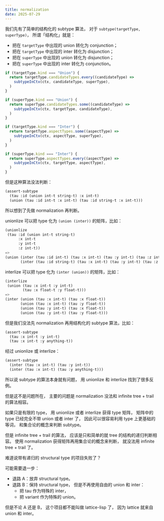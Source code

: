 ```yaml
---
title: normalization
date: 2025-07-29
---
```


我们先有了简单的结构化的 subtype 算法，
对于 `subtype(targetType, superType)`，
所谓「结构化」就是：
- 把在 `targetType` 中出现的 union 转化为 conjunction；
- 把在 `targetType` 中出现的 inter 转化为 disjunction；
- 把在 `superType` 中出现的 union 转化为 disjunction；
- 把在 `superType` 中出现的 inter 转化为 conjunction。

```typescript
if (targetType.kind === "Union") {
  return targetType.candidateTypes.every((candidateType) =>
    subtypeInCtx(ctx, candidateType, superType),
  )
}

if (superType.kind === "Union") {
  return superType.candidateTypes.some((candidateType) =>
    subtypeInCtx(ctx, targetType, candidateType),
  )
}

if (targetType.kind === "Inter") {
  return targetType.aspectTypes.some((aspectType) =>
    subtypeInCtx(ctx, aspectType, superType),
  )
}

if (superType.kind === "Inter") {
  return superType.aspectTypes.every((aspectType) =>
    subtypeInCtx(ctx, targetType, aspectType),
  )
}
```

但是这种算法没法判断：

```scheme
(assert-subtype
  (tau :id (union int-t string-t) :x int-t)
  (union (tau :id int-t :x int-t) (tau :id string-t :x int-t)))
```

所以想到了先做 normalization 再判断。

unionlize 可以把 type 化为 `(union (inter))` 的矩阵，比如：

```scheme
(unionlize
 (tau :id (union int-t string-t)
      :x int-t
      :y int-t
      :z int-t))
=>
(union (inter (tau :id int-t) (tau :x int-t) (tau :y int-t) (tau :z int-t))
       (inter (tau :id string-t) (tau :x int-t) (tau :y int-t) (tau :z int-t)))
```

interlize 可以把 type 化为 `(inter (union))` 的矩阵，比如：

```scheme
(interlize
 (union (tau :x int-t :y int-t)
        (tau :x float-t :y float-t)))
=>
(inter (union (tau :x int-t) (tau :x float-t))
       (union (tau :x int-t) (tau :y float-t))
       (union (tau :y int-t) (tau :x float-t))
       (union (tau :y int-t) (tau :y float-t)))
```

但是我们没法先 normalization 再用结构化的 subtype 算法，比如：

```scheme
(assert-subtype
  (tau :x int-t :y int-t)
  (tau :x int-t :y anything-t))
```

经过 unionlize 或 interlize：

```scheme
(assert-subtype
  (inter (tau :x int-t) (tau :y int-t))
  (inter (tau :x int-t) (tau :y anything-t)))
```

所以说 subtype 的算法本身就有问题，
用 unionlize 和 interlize 找到了很多反例。

但是这不是问题所在，
主要的问题是 normalization
没法和 infinite tree + trail 的算法相容。

如果只是有限的 type，
用 unionlize 或者 interlize 获得 type 矩阵，
矩阵中的 type 已经完全不带 union 或者 inter 了，
因此可以很容易利用 type 上更基础的等词，
和集合论的概念来判断 subtype。

但是 infinite tree + trail 的算法，
应该是只和简单的就 tree 的结构的递归判断相容。
使用 normalization 获得矩阵再用集合论的概念来判断，
就没法用 infinite tree + trail 了。

难道说带有递归的 structural type 的项目失败了？

可能需要退一步：

- 退路 A：放弃 structural type。
- 退路 B：保持 structural type，
  但是不再使用自由的 union 和 inter：
  - 把 tau 作为特殊的 inter，
  - 把 variant 作为特殊的 union。

但是不论 A 还是 B，
这个项目都不能叫做 lattice-lisp 了，
因为 lattice 就来自 union 和 inter。
